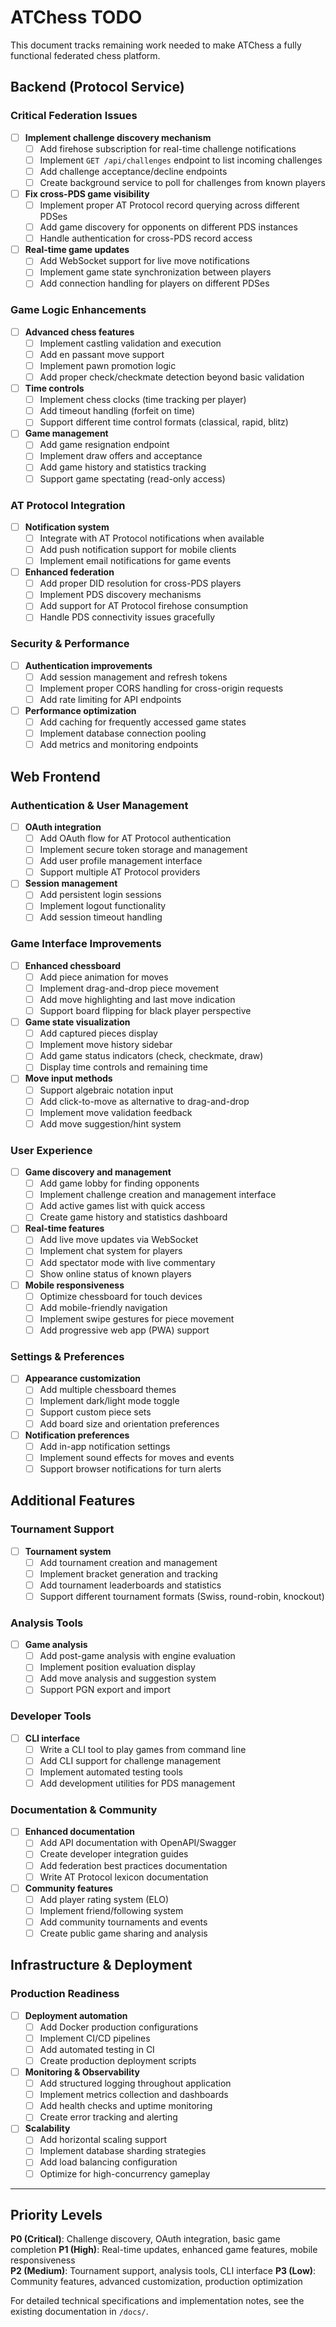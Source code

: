 # ATChess TODO

This document tracks remaining work needed to make ATChess a fully functional federated chess platform.

## Backend (Protocol Service)

### Critical Federation Issues
- [ ] **Implement challenge discovery mechanism**
  - [ ] Add firehose subscription for real-time challenge notifications
  - [ ] Implement `GET /api/challenges` endpoint to list incoming challenges
  - [ ] Add challenge acceptance/decline endpoints
  - [ ] Create background service to poll for challenges from known players

- [ ] **Fix cross-PDS game visibility**
  - [ ] Implement proper AT Protocol record querying across different PDSes
  - [ ] Add game discovery for opponents on different PDS instances
  - [ ] Handle authentication for cross-PDS record access

- [ ] **Real-time game updates**
  - [ ] Add WebSocket support for live move notifications
  - [ ] Implement game state synchronization between players
  - [ ] Add connection handling for players on different PDSes

### Game Logic Enhancements
- [ ] **Advanced chess features**
  - [ ] Implement castling validation and execution
  - [ ] Add en passant move support
  - [ ] Implement pawn promotion logic
  - [ ] Add proper check/checkmate detection beyond basic validation

- [ ] **Time controls**
  - [ ] Implement chess clocks (time tracking per player)
  - [ ] Add timeout handling (forfeit on time)
  - [ ] Support different time control formats (classical, rapid, blitz)

- [ ] **Game management**
  - [ ] Add game resignation endpoint
  - [ ] Implement draw offers and acceptance
  - [ ] Add game history and statistics tracking
  - [ ] Support game spectating (read-only access)

### AT Protocol Integration
- [ ] **Notification system**
  - [ ] Integrate with AT Protocol notifications when available
  - [ ] Add push notification support for mobile clients
  - [ ] Implement email notifications for game events

- [ ] **Enhanced federation**
  - [ ] Add proper DID resolution for cross-PDS players
  - [ ] Implement PDS discovery mechanisms
  - [ ] Add support for AT Protocol firehose consumption
  - [ ] Handle PDS connectivity issues gracefully

### Security & Performance
- [ ] **Authentication improvements**
  - [ ] Add session management and refresh tokens
  - [ ] Implement proper CORS handling for cross-origin requests
  - [ ] Add rate limiting for API endpoints

- [ ] **Performance optimization**
  - [ ] Add caching for frequently accessed game states
  - [ ] Implement database connection pooling
  - [ ] Add metrics and monitoring endpoints

## Web Frontend

### Authentication & User Management
- [ ] **OAuth integration**
  - [ ] Add OAuth flow for AT Protocol authentication
  - [ ] Implement secure token storage and management
  - [ ] Add user profile management interface
  - [ ] Support multiple AT Protocol providers

- [ ] **Session management**
  - [ ] Add persistent login sessions
  - [ ] Implement logout functionality
  - [ ] Add session timeout handling

### Game Interface Improvements
- [ ] **Enhanced chessboard**
  - [ ] Add piece animation for moves
  - [ ] Implement drag-and-drop piece movement
  - [ ] Add move highlighting and last move indication
  - [ ] Support board flipping for black player perspective

- [ ] **Game state visualization**
  - [ ] Add captured pieces display
  - [ ] Implement move history sidebar
  - [ ] Add game status indicators (check, checkmate, draw)
  - [ ] Display time controls and remaining time

- [ ] **Move input methods**
  - [ ] Support algebraic notation input
  - [ ] Add click-to-move as alternative to drag-and-drop
  - [ ] Implement move validation feedback
  - [ ] Add move suggestion/hint system

### User Experience
- [ ] **Game discovery and management**
  - [ ] Add game lobby for finding opponents
  - [ ] Implement challenge creation and management interface
  - [ ] Add active games list with quick access
  - [ ] Create game history and statistics dashboard

- [ ] **Real-time features**
  - [ ] Add live move updates via WebSocket
  - [ ] Implement chat system for players
  - [ ] Add spectator mode with live commentary
  - [ ] Show online status of known players

- [ ] **Mobile responsiveness**
  - [ ] Optimize chessboard for touch devices
  - [ ] Add mobile-friendly navigation
  - [ ] Implement swipe gestures for piece movement
  - [ ] Add progressive web app (PWA) support

### Settings & Preferences
- [ ] **Appearance customization**
  - [ ] Add multiple chessboard themes
  - [ ] Implement dark/light mode toggle
  - [ ] Support custom piece sets
  - [ ] Add board size and orientation preferences

- [ ] **Notification preferences**
  - [ ] Add in-app notification settings
  - [ ] Implement sound effects for moves and events
  - [ ] Support browser notifications for turn alerts

## Additional Features

### Tournament Support
- [ ] **Tournament system**
  - [ ] Add tournament creation and management
  - [ ] Implement bracket generation and tracking
  - [ ] Add tournament leaderboards and statistics
  - [ ] Support different tournament formats (Swiss, round-robin, knockout)

### Analysis Tools
- [ ] **Game analysis**
  - [ ] Add post-game analysis with engine evaluation
  - [ ] Implement position evaluation display
  - [ ] Add move analysis and suggestion system
  - [ ] Support PGN export and import

### Developer Tools
- [ ] **CLI interface**
  - [ ] Write a CLI tool to play games from command line
  - [ ] Add CLI support for challenge management
  - [ ] Implement automated testing tools
  - [ ] Add development utilities for PDS management

### Documentation & Community
- [ ] **Enhanced documentation**
  - [ ] Add API documentation with OpenAPI/Swagger
  - [ ] Create developer integration guides
  - [ ] Add federation best practices documentation
  - [ ] Write AT Protocol lexicon documentation

- [ ] **Community features**
  - [ ] Add player rating system (ELO)
  - [ ] Implement friend/following system
  - [ ] Add community tournaments and events
  - [ ] Create public game sharing and analysis

## Infrastructure & Deployment

### Production Readiness
- [ ] **Deployment automation**
  - [ ] Add Docker production configurations
  - [ ] Implement CI/CD pipelines
  - [ ] Add automated testing in CI
  - [ ] Create production deployment scripts

- [ ] **Monitoring & Observability**
  - [ ] Add structured logging throughout application
  - [ ] Implement metrics collection and dashboards
  - [ ] Add health checks and uptime monitoring
  - [ ] Create error tracking and alerting

- [ ] **Scalability**
  - [ ] Add horizontal scaling support
  - [ ] Implement database sharding strategies
  - [ ] Add load balancing configuration
  - [ ] Optimize for high-concurrency gameplay

---

## Priority Levels

**P0 (Critical)**: Challenge discovery, OAuth integration, basic game completion
**P1 (High)**: Real-time updates, enhanced game features, mobile responsiveness  
**P2 (Medium)**: Tournament support, analysis tools, CLI interface
**P3 (Low)**: Community features, advanced customization, production optimization

For detailed technical specifications and implementation notes, see the existing documentation in `/docs/`.
